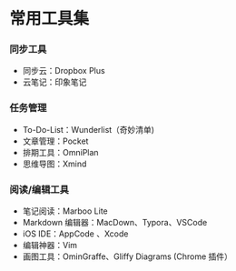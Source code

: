# 常用工具集

<!--
create time: 2018-04-15 16:47:49
Author: jumpingfrog0 (黄东鸿)
-->

### 同步工具

* 同步云：Dropbox Plus
* 云笔记：印象笔记

### 任务管理

* To-Do-List：Wunderlist（奇妙清单)
* 文章管理：Pocket
* 排期工具：OmniPlan
* 思维导图：Xmind

### 阅读/编辑工具

* 笔记阅读：Marboo Lite
* Markdown 编辑器：MacDown、Typora、VSCode
* iOS IDE：AppCode 、Xcode
* 编辑神器：Vim
* 画图工具：OminGraffe、Gliffy Diagrams (Chrome 插件）